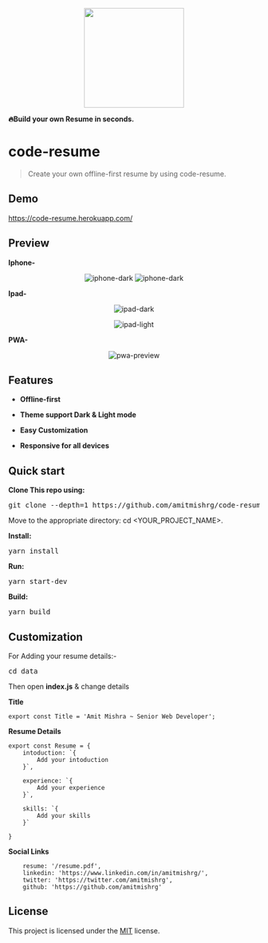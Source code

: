 
<p align="center">
    <img src="http://code-resume.herokuapp.com/icons/icon.png" width="200">
</p>

**🔥Build your own Resume in seconds.**

# code-resume

> Create your own offline-first resume by using code-resume.

## Demo

https://code-resume.herokuapp.com/

## Preview 

**Iphone-**
<p align="center">
    <img aligh="left" src="http://code-resume.herokuapp.com/preview/iphone-dark.png" alt="iphone-dark"/>
    <img aligh="right" src="http://code-resume.herokuapp.com/preview/iphone-light.png" alt="iphone-dark"/>
</p>

**Ipad-**
<p align="center">
    <img src="http://code-resume.herokuapp.com/preview/ipad-dark.png" alt="ipad-dark"/>
</p>
<p align="center">
    <img src="http://code-resume.herokuapp.com/preview/ipad-light.png" alt="ipad-light"/>
 </p>   

**PWA-**

<p align="center">
    <img aligh="left" src="http://code-resume.herokuapp.com/preview/pwa-app.png" alt="pwa-preview"/>
</p>
 
## Features

* **Offline-first**

* **Theme support Dark & Light mode**

* **Easy Customization**

* **Responsive for all devices**


## Quick start

**Clone This repo using:**

<pre>git clone --depth=1 https://github.com/amitmishrg/code-resume.git <YOUR_PROJECT_NAME></pre>

Move to the appropriate directory: cd <YOUR_PROJECT_NAME>.

**Install:**

<pre>yarn install</pre>

**Run:**

<pre>yarn start-dev</pre>

**Build:**

<pre>yarn build</pre>

## Customization

For Adding your resume details:-

<pre>cd data</pre>

Then open **index.js** & change details

**Title**

```
export const Title = 'Amit Mishra ~ Senior Web Developer';
```
**Resume Details**

```
export const Resume = {
    intoduction: `{
        Add your intoduction
    }`,

    experience: `{
        Add your experience
    }`,

    skills: `{
        Add your skills
    }`

}
```

**Social Links**

```
    resume: '/resume.pdf',
    linkedin: 'https://www.linkedin.com/in/amitmishrg/',
    twitter: 'https://twitter.com/amitmishrg',
    github: 'https://github.com/amitmishrg'
```


## License

This project is licensed under the [MIT](LICENSE) license.


